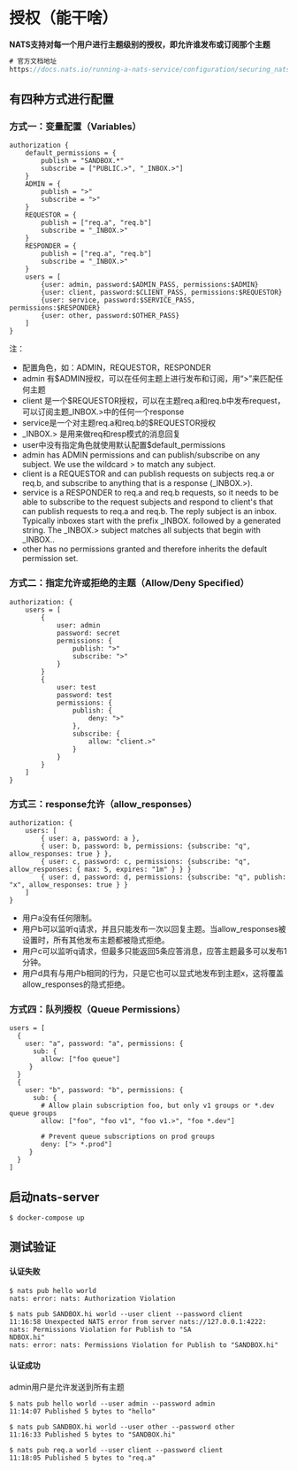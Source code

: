# 授权（能干啥）

**NATS支持对每一个用户进行主题级别的授权，即允许谁发布或订阅那个主题**
```js
# 官方文档地址
https://docs.nats.io/running-a-nats-service/configuration/securing_nats/authorization
```

## 有四种方式进行配置

### 方式一：变量配置（Variables）
```
authorization {
    default_permissions = {
        publish = "SANDBOX.*"
        subscribe = ["PUBLIC.>", "_INBOX.>"]
    }
    ADMIN = {
        publish = ">"
        subscribe = ">"
    }
    REQUESTOR = {
        publish = ["req.a", "req.b"]
        subscribe = "_INBOX.>"
    }
    RESPONDER = {
        publish = ["req.a", "req.b"]
        subscribe = "_INBOX.>"
    }
    users = [
        {user: admin, password:$ADMIN_PASS, permissions:$ADMIN}
        {user: client, password:$CLIENT_PASS, permissions:$REQUESTOR}
        {user: service, password:$SERVICE_PASS, permissions:$RESPONDER}
        {user: other, password:$OTHER_PASS}
    ]
}
```
注：
- 配置角色，如：ADMIN，REQUESTOR，RESPONDER
- admin 有$ADMIN授权，可以在任何主题上进行发布和订阅，用“>”来匹配任何主题
- client 是一个$REQUESTOR授权，可以在主题req.a和req.b中发布request，可以订阅主题_INBOX.>中的任何一个response
- service是一个对主题req.a和req.b的$REQUESTOR授权
- _INBOX.> 是用来做req和resp模式的消息回复
- user中没有指定角色就使用默认配置$default_permissions
- admin has ADMIN permissions and can publish/subscribe on any subject. We use the wildcard > to match any subject.
- client is a REQUESTOR and can publish requests on subjects req.a or req.b, and subscribe to anything that is a response (_INBOX.>). 
- service is a RESPONDER to req.a and req.b requests, so it needs to be able to subscribe to the request subjects and respond to client's that can publish requests to req.a and req.b. The reply subject is an inbox. Typically inboxes start with the prefix _INBOX. followed by a generated string. The _INBOX.> subject matches all subjects that begin with _INBOX..
- other has no permissions granted and therefore inherits the default permission set.

### 方式二：指定允许或拒绝的主题（Allow/Deny Specified）
```
authorization: {
    users = [
        {
            user: admin
            password: secret
            permissions: {
                publish: ">"
                subscribe: ">"
            }
        }
        {
            user: test
            password: test
            permissions: {
                publish: {
                    deny: ">"
                },
                subscribe: {
                    allow: "client.>"
                }
            }
        }
    ]
}
```

### 方式三：response允许（allow_responses）
```
authorization: {
    users: [
        { user: a, password: a },
        { user: b, password: b, permissions: {subscribe: "q", allow_responses: true } },
        { user: c, password: c, permissions: {subscribe: "q", allow_responses: { max: 5, expires: "1m" } } }
        { user: d, password: d, permissions: {subscribe: "q", publish: "x", allow_responses: true } }
    ]
}
```
- 用户a没有任何限制。 
- 用户b可以监听q请求，并且只能发布一次以回复主题。当allow_responses被设置时，所有其他发布主题都被隐式拒绝。 
- 用户c可以监听q请求，但最多只能返回5条应答消息，应答主题最多可以发布1分钟。 
- 用户d具有与用户b相同的行为，只是它也可以显式地发布到主题x，这将覆盖allow_responses的隐式拒绝。

### 方式四：队列授权（Queue Permissions）
```
users = [
  {
    user: "a", password: "a", permissions: {
      sub: {
        allow: ["foo queue"]
     }
  }
  {
    user: "b", password: "b", permissions: {
      sub: {
        # Allow plain subscription foo, but only v1 groups or *.dev queue groups
        allow: ["foo", "foo v1", "foo v1.>", "foo *.dev"]

        # Prevent queue subscriptions on prod groups
        deny: ["> *.prod"]
     }
  }
]
```

## 启动nats-server
```azure
$ docker-compose up
```

## 测试验证

#### 认证失败
```azure
$ nats pub hello world
nats: error: nats: Authorization Violation
```

```azure
$ nats pub SANDBOX.hi world --user client --password client
11:16:58 Unexpected NATS error from server nats://127.0.0.1:4222: nats: Permissions Violation for Publish to "SA
NDBOX.hi"
nats: error: nats: Permissions Violation for Publish to "SANDBOX.hi"
```

#### 认证成功
admin用户是允许发送到所有主题
```azure
$ nats pub hello world --user admin --password admin                         
11:14:07 Published 5 bytes to "hello"
```

```azure
$ nats pub SANDBOX.hi world --user other --password other
11:16:33 Published 5 bytes to "SANDBOX.hi"
```

```azure
$ nats pub req.a world --user client --password client
11:18:05 Published 5 bytes to "req.a"
```